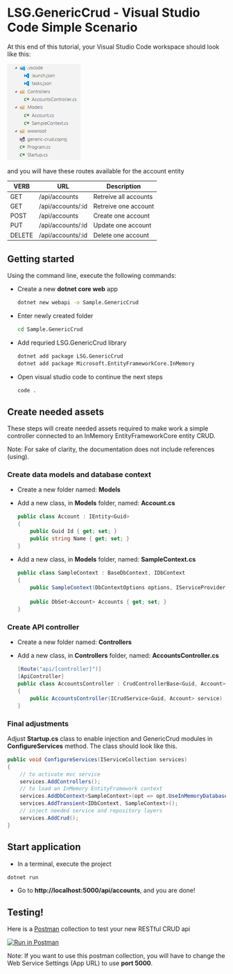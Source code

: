 LSG.GenericCrud - Visual Studio Code Simple Scenario
=

At this end of this tutorial, your Visual Studio Code workspace should look like this:

![](img/2017-09-04-14-30-29.png)

and you will have these routes available for the account entity

| VERB   | URL               | Description           |
|--------|-------------------|-----------------------|
| GET    | /api/accounts     | Retreive all accounts |
| GET    | /api/accounts/:id | Retreive one account  |
| POST   | /api/accounts     | Create one account    |
| PUT    | /api/accounts/:id | Update one account    |
| DELETE | /api/accounts/:id | Delete one account    |

## Getting started
Using the command line, execute the following commands:
- Create a new **dotnet core web** app

    ```bash
    dotnet new webapi -o Sample.GenericCrud
    ```

- Enter newly created folder

    ```bash
    cd Sample.GenericCrud
    ```

- Add requried LSG.GenericCrud library

    ```bash
    dotnet add package LSG.GenericCrud
    dotnet add package Microsoft.EntityFrameworkCore.InMemory
    ```

- Open visual studio code to continue the next steps

    ```bash
    code .
    ```

## Create needed assets
These steps will create needed assets required to make work a simple controller connected to an InMemory EntityFrameworkCore entity CRUD.

Note: For sake of clarity, the documentation does not include references (using). 

### Create data models and database context

- Create a new folder named: **Models**

- Add a new class, in **Models** folder, named: **Account.cs**
    ```csharp
    public class Account : IEntity<Guid>
    {
        public Guid Id { get; set; }
        public string Name { get; set; }
    }
    ```

- Add a new class, in **Models** folder, named: **SampleContext.cs**
    ```csharp
    public class SampleContext : BaseDbContext, IDbContext
    {
        public SampleContext(DbContextOptions options, IServiceProvider serviceProvider) : base(options, serviceProvider) {}

        public DbSet<Account> Accounts { get; set; }
    }
    ```

### Create API controller

- Create a new folder named: **Controllers**

- Add a new class, in **Controllers** folder, named: **AccountsController.cs**
    ```csharp
    [Route("api/[controller]")]
    [ApiController]
    public class AccountsController : CrudControllerBase<Guid, Account>
    {
        public AccountsController(ICrudService<Guid, Account> service) : base(service) {}
    }
    ```

### Final adjustments
Adjust **Startup.cs** class to enable injection and GenericCrud modules in **ConfigureServices** method. The class should look like this.

```csharp
public void ConfigureServices(IServiceCollection services)
{
    // to activate mvc service
    services.AddControllers();
    // to load an InMemory EntityFramework context
    services.AddDbContext<SampleContext>(opt => opt.UseInMemoryDatabase("Sample.GenericCrud"));
    services.AddTransient<IDbContext, SampleContext>();
    // inject needed service and repository layers
    services.AddCrud();
}
```

## Start application

- In a terminal, execute the project

```bash
dotnet run
```

- Go to **http://localhost:5000/api/accounts**, and you are done!

## Testing!
Here is a [Postman](https://www.getpostman.com/) collection to test your new RESTful CRUD api

[![Run in Postman](https://run.pstmn.io/button.svg)](https://app.getpostman.com/run-collection/090af27316cd23c61951)

Note: If you want to use this postman collection, you will have to change the Web Service Settings (App URL) to use **port 5000**.
